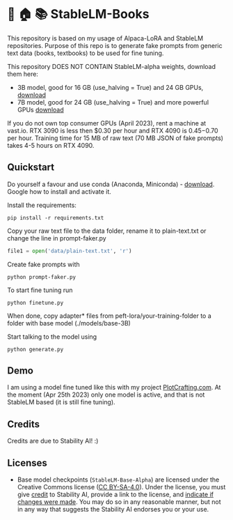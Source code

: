 # 🐴 🏠 📚 StableLM-Books

This repository is based on my usage of Alpaca-LoRA and StableLM repositories. Purpose of this repo is to generate fake prompts from generic text data (books, textbooks) to be used for fine tuning.

This repository DOES NOT CONTAIN StableLM-alpha weights, download them here:

- 3B model, good for 16 GB (use_halving = True) and 24 GB GPUs, [download](https://huggingface.co/stabilityai/stablelm-base-alpha-3b/tree/main)
- 7B model, good for 24 GB (use_halving = True) and more powerful GPUs [download](https://huggingface.co/stabilityai/stablelm-base-alpha-7b)

If you do not own top consumer GPUs (April 2023), rent a machine at vast.io. RTX 3090 is less then $0.30 per hour and RTX 4090 is $0.45-$0.70 per hour. Training time for 15 MB of raw text (70 MB JSON of fake prompts) takes 4-5 hours on RTX 4090.

## Quickstart

Do yourself a favour and use conda (Anaconda, Miniconda) - [download](https://docs.conda.io/en/main/miniconda.html). Google how to install and activate it.

Install the requirements:
```
pip install -r requirements.txt
```

Copy your raw text file to the data folder, rename it to plain-text.txt or change the line in prompt-faker.py
```python
file1 = open('data/plain-text.txt', 'r')    
```

Create fake prompts with
```
python prompt-faker.py
```

To start fine tuning run
```
python finetune.py
```

When done, copy adapter* files from peft-lora/your-training-folder to a folder with base model (./models/base-3B)

Start talking to the model using
```
python generate.py
```

## Demo

I am using a model fine tuned like this with my project [PlotCrafting.com](https://plotcrafting.com). At the moment (Apr 25th 2023) only one model is active, and that is not StableLM based (it is still fine tuning).

## Credits

Credits are due to Stability AI! :)

## Licenses

- Base model checkpoints (`StableLM-Base-Alpha`) are licensed under the Creative Commons license ([CC BY-SA-4.0](https://creativecommons.org/licenses/by-sa/4.0/)). Under the license, you must give [credit](https://creativecommons.org/licenses/by/4.0/#) to Stability AI, provide a link to the license, and [indicate if changes were made](https://creativecommons.org/licenses/by/4.0/#). You may do so in any reasonable manner, but not in any way that suggests the Stability AI endorses you or your use.
